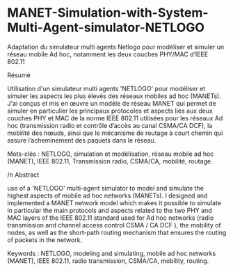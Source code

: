 # MANET-Simulation-with-System-Multi-Agent-simulator-NETLOGO
Adaptation du simulateur multi agents Netlogo pour modéliser et simuler un réseau mobile Ad hoc, notamment les deux couches PHY/MAC d’IEEE 802.11

Résumé

Utilisation d'un simulateur multi agents 'NETLOGO' pour modéliser et simuler les aspects les plus élevés des réseaux mobiles ad hoc (MANETs). J'ai conçus et mis en œuvre un modèle de réseau MANET qui permet de simuler en particulier les principaux protocoles et aspects liés aux deux couches PHY et MAC de la norme IEEE 802.11 utilisées pour les réseaux Ad hoc (transmission radio et contrôle d’accès au canal CSMA/CA DCF), la mobilité des nœuds, ainsi que le mécanisme de routage à court chemin qui assure l’acheminement des paquets dans le réseau.

Mots-clés : NETLOGO, simulation et modélisation, réseau mobile ad hoc (MANET), IEEE 802.11, Transmission radio, CSMA/CA, mobilité, routage.


/n
Abstract

use of a 'NETLOGO' multi-agent simulator to model and simulate the highest aspects of mobile ad hoc networks (MANETs). I designed and implemented a MANET network model which makes it possible to simulate in particular the main protocols and aspects related to the two PHY and MAC layers of the IEEE 802.11 standard used for Ad hoc networks (radio transmission and channel access control CSMA / CA DCF ), the mobility of nodes, as well as the short-path routing mechanism that ensures the routing of packets in the network.

Keywords : NETLOGO, modeling and simulating, mobile ad hoc networks (MANET), IEEE 802.11, radio transmission, CSMA/CA, mobility, routing.
